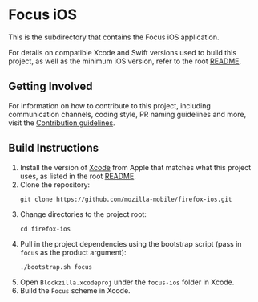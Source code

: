 # Focus iOS

This is the subdirectory that contains the Focus iOS application.

For details on compatible Xcode and Swift versions used to build this project, as well as the minimum iOS version, refer to the root [README](../README.md).

## Getting Involved

For information on how to contribute to this project, including communication channels, coding style, PR naming guidelines and more, visit the [Contribution guidelines](https://github.com/mozilla-mobile/firefox-ios/blob/main/CONTRIBUTING.md).

## Build Instructions

1. Install the version of [Xcode](https://developer.apple.com/download/applications/) from Apple that matches what this project uses, as listed in the root [README](../README.md).
1. Clone the repository:
   ```shell
   git clone https://github.com/mozilla-mobile/firefox-ios.git
   ```
1. Change directories to the project root:
    ```shell
    cd firefox-ios
    ```
1. Pull in the project dependencies using the bootstrap script (pass in `focus` as the product argument):
   ```shell
   ./bootstrap.sh focus
   ```
1. Open `Blockzilla.xcodeproj` under the `focus-ios` folder in Xcode.
1. Build the `Focus` scheme in Xcode.
